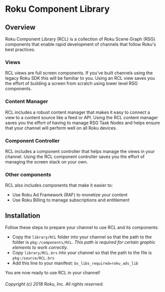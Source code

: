 # Roku Component Library

## Overview

Roku Component Library (RCL) is a collection of Roku Scene Graph (RSG) components that enable rapid development of channels that follow Roku's best practices.

### Views

RCL views are full screen components. If you've built channels using the legacy Roku SDK this will be familiar to you. Using an RCL view saves you the effort of building a screen from scratch using lower level RSG components.

### Content Manager

RCL includes a robust content manager that makes it easy to connect a view to a content source like a feed or API. Using the RCL content manager saves you the effort of having to manage RSG Task Nodes and helps ensure that your channel will perform well on all Roku devices.

### Component Controller

RCL includes a component controller that helps manage the views in your channel. Using the RCL component controller saves you the effort of managing the screen stack on your own.

### Other components

RCL also includes components that make it easier to:

* Use Roku Ad Framework (RAF) to monetize your content
* Use Roku Billing to manage subscriptions and entitlement

## Installation

Follow these steps to prepare your channel to use RCL and its components:

* Copy the `library/RCL` folder into your channel so that the path to the folder is `pkg:/components/RCL`. _This path is required for certain graphic elements to work correctly._
* Copy `library/RCL.brs` into your channel so that the path to the file is `pkg:/source/RCL.brs`
* Add this line to your manifest: `bs_libs_required=roku_ads_lib`

You are now ready to use RCL in your channel!

###### Copyright (c) 2018 Roku, Inc. All rights reserved.
